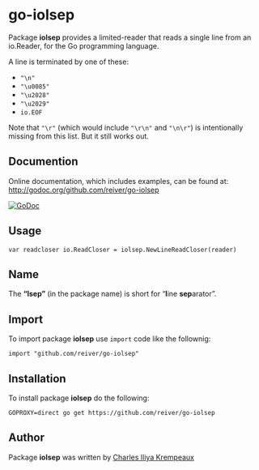 # go-iolsep

Package **iolsep** provides a limited-reader that reads a single line from an io.Reader, for the Go programming language.

A line is terminated by one of these:

* `"\n"`
* `"\u0085"`
* `"\u2028"`
* `"\u2029"`
* `io.EOF`

Note that `"\r"` (which would include `"\r\n"` and `"\n\r"`) is intentionally missing from this list.
But it still works out.

## Documention

Online documentation, which includes examples, can be found at: http://godoc.org/github.com/reiver/go-iolsep

[![GoDoc](https://godoc.org/github.com/reiver/go-iolsep?status.svg)](https://godoc.org/github.com/reiver/go-iolsep)

## Usage

```golang
var readcloser io.ReadCloser = iolsep.NewLineReadCloser(reader)
```

## Name

The **“lsep”** (in the package name) is short for “**l**ine **sep**arator”.

## Import

To import package **iolsep** use `import` code like the follownig:
```
import "github.com/reiver/go-iolsep"
```

## Installation

To install package **iolsep** do the following:
```
GOPROXY=direct go get https://github.com/reiver/go-iolsep
```

## Author

Package **iolsep** was written by [Charles Iliya Krempeaux](http://reiver.link)
